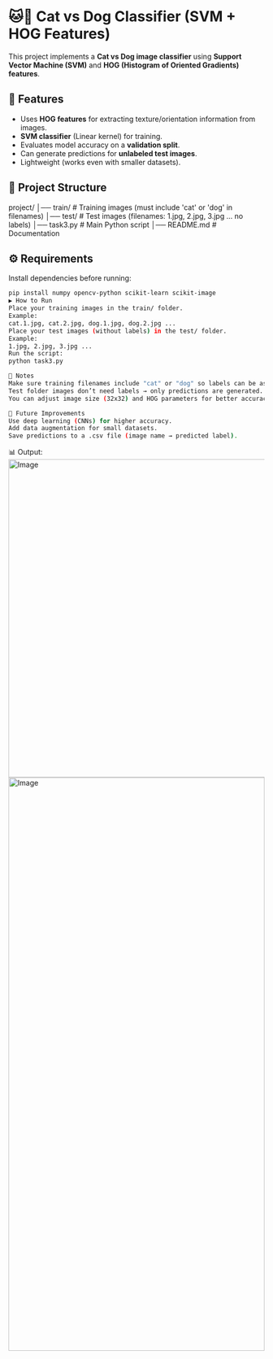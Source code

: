 # 🐱🐶 Cat vs Dog Classifier (SVM + HOG Features)

This project implements a **Cat vs Dog image classifier** using **Support Vector Machine (SVM)** and **HOG (Histogram of Oriented Gradients) features**.

## 🚀 Features
- Uses **HOG features** for extracting texture/orientation information from images.  
- **SVM classifier** (Linear kernel) for training.  
- Evaluates model accuracy on a **validation split**.  
- Can generate predictions for **unlabeled test images**.  
- Lightweight (works even with smaller datasets).

## 📂 Project Structure
project/
│── train/ # Training images (must include 'cat' or 'dog' in filenames)
│── test/ # Test images (filenames: 1.jpg, 2.jpg, 3.jpg ... no labels)
│── task3.py # Main Python script
│── README.md # Documentation

## ⚙️ Requirements
Install dependencies before running:
```bash
pip install numpy opencv-python scikit-learn scikit-image
▶️ How to Run
Place your training images in the train/ folder.
Example:
cat.1.jpg, cat.2.jpg, dog.1.jpg, dog.2.jpg ...
Place your test images (without labels) in the test/ folder.
Example:
1.jpg, 2.jpg, 3.jpg ...
Run the script:
python task3.py

📝 Notes
Make sure training filenames include "cat" or "dog" so labels can be assigned automatically.
Test folder images don’t need labels → only predictions are generated.
You can adjust image size (32x32) and HOG parameters for better accuracy.

📌 Future Improvements
Use deep learning (CNNs) for higher accuracy.
Add data augmentation for small datasets.
Save predictions to a .csv file (image name → predicted label).
```

📊 Output:
<img width="1475" height="626" alt="Image" src="https://github.com/user-attachments/assets/104354b3-4bc0-47c3-b268-2c52cf2942ca" />
<img width="504" height="1128" alt="Image" src="https://github.com/user-attachments/assets/c82d1bc9-6273-41a8-993e-646cce55ae33" />

